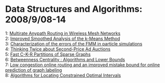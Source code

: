 # Data Structures and Algorithms: 2008/9/08-14  
1: [Multirate Anypath Routing in Wireless Mesh Networks](https://doi.org/10.48550/arXiv.0809.1681)  
2: [Improved Smoothed Analysis of the k-Means Method](https://doi.org/10.48550/arXiv.0809.1715)  
3: [Characterization of the errors of the FMM in particle simulations](https://doi.org/10.48550/arXiv.0809.1810)  
4: [Thinking Twice about Second-Price Ad Auctions](https://doi.org/10.48550/arXiv.0809.1895)  
5: [Fast C-K-R Partitions of Sparse Graphs](https://doi.org/10.48550/arXiv.0809.1902)  
6: [Betweenness Centrality : Algorithms and Lower Bounds](https://doi.org/10.48550/arXiv.0809.1906)  
7: [Low congestion online routing and an improved mistake bound for online  prediction of graph labeling](https://doi.org/10.48550/arXiv.0809.2075)  
8: [Algorithms for Locating Constrained Optimal Intervals](https://doi.org/10.48550/arXiv.0809.2097)  